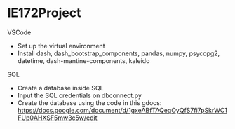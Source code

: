 # IE172Project
VSCode
- Set up the virtual environment
- Install dash, dash_bootstrap_components, pandas, numpy, psycopg2, datetime, dash-mantine-components, kaleido

SQL
- Create a database inside SQL
- Input the SQL credentials on dbconnect.py
- Create the database using the code in this gdocs: https://docs.google.com/document/d/1gxeABfTAQeqOyQfS7fi7pSkrWC1FUp0AHXSF5mw3c5w/edit

